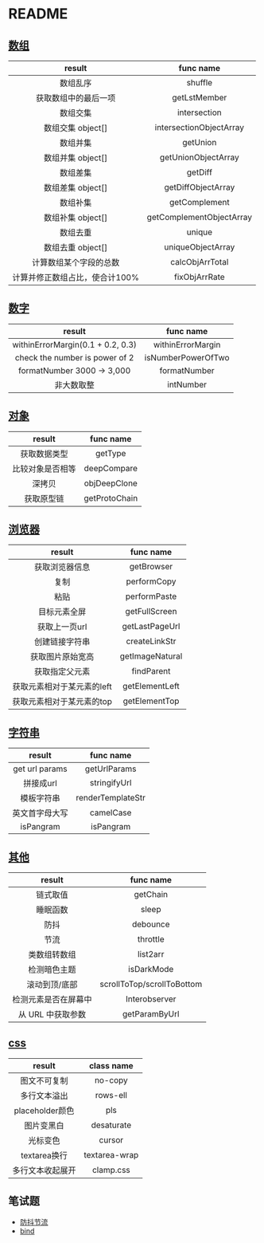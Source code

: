 # README

## [数组](./src/arr/index.js)
|             result             |        func name         |
| :----------------------------: | :----------------------: |
|            数组乱序            |         shuffle          |
|      获取数组中的最后一项      |       getLstMember       |
|            数组交集            |       intersection       |
|       数组交集 object[]        | intersectionObjectArray  |
|            数组并集            |         getUnion         |
|       数组并集 object[]        |   getUnionObjectArray    |
|            数组差集            |         getDiff          |
|       数组差集 object[]        |    getDiffObjectArray    |
|            数组补集            |      getComplement       |
|       数组补集 object[]        | getComplementObjectArray |
|            数组去重            |          unique          |
|       数组去重 object[]        |    uniqueObjectArray     |
|     计算数组某个字段的总数     |     calcObjArrTotal      |
| 计算并修正数组占比，使合计100% |      fixObjArrRate       |

## [数字](./src/num/index.js)
|              result               |     func name      |
| :-------------------------------: | :----------------: |
| withinErrorMargin(0.1 + 0.2, 0.3) | withinErrorMargin  |
|  check the number is power of 2   | isNumberPowerOfTwo |
|    formatNumber 3000 -> 3,000     |    formatNumber    |
|            非大数取整             |     intNumber      |


## [对象](./src/obj/index.js)
|      result      |   func name   |
| :--------------: | :-----------: |
|   获取数据类型   |    getType    |
| 比较对象是否相等 |  deepCompare  |
|      深拷贝      | objDeepClone  |
|    获取原型链    | getProtoChain |

## [浏览器](./src/browser/index.js)
|           result           |    func name    |
| :------------------------: | :-------------: |
|       获取浏览器信息       |   getBrowser    |
|            复制            |   performCopy   |
|            粘贴            |  performPaste   |
|        目标元素全屏        |  getFullScreen  |
|       获取上一页url        | getLastPageUrl  |
|       创建链接字符串       |  createLinkStr  |
|      获取图片原始宽高      | getImageNatural |
|       获取指定父元素       |   findParent    |
| 获取元素相对于某元素的left | getElementLeft  |
| 获取元素相对于某元素的top  |  getElementTop  |


## [字符串](./src/str/index.js)
|     result     |     func name     |
| :------------: | :---------------: |
| get url params |   getUrlParams    |
|   拼接成url    |   stringifyUrl    |
|   模板字符串   | renderTemplateStr |
| 英文首字母大写 |     camelCase     |
|   isPangram    |     isPangram     |

## [其他](./src/other/index.js)
|        result        |         func name          |
| :------------------: | :------------------------: |
|       链式取值       |          getChain          |
|       睡眠函数       |           sleep            |
|         防抖         |          debounce          |
|         节流         |          throttle          |
|     类数组转数组     |          list2arr          |
|     检测暗色主题     |         isDarkMode         |
|    滚动到顶/底部     | scrollToTop/scrollToBottom |
| 检测元素是否在屏幕中 |       Interobserver        |
|  从 URL 中获取参数   |       getParamByUrl        |


## [css](./util.css)
|      result      |  class name   |
| :--------------: | :-----------: |
|   图文不可复制   |    no-copy    |
|   多行文本溢出   |   rows-ell    |
| placeholder颜色  |      pls      |
|    图片变黑白    |  desaturate   |
|     光标变色     |    cursor     |
|   textarea换行   | textarea-wrap |
| 多行文本收起展开 |   clamp.css   |

## 笔试题
- [防抖节流](./src/interview-code/throttle&debounce)
- [bind](./src/interview-code/myBind)